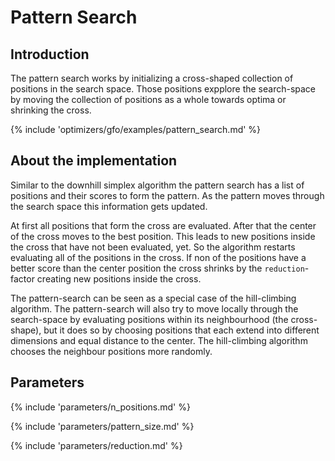 # Pattern Search


## Introduction

The pattern search works by initializing a cross-shaped collection of positions in the 
search space. Those positions expplore the search-space by moving the collection of positions as a whole towards optima or shrinking the cross.


{% include 'optimizers/gfo/examples/pattern_search.md' %}

## About the implementation

Similar to the downhill simplex algorithm the pattern search has a list of positions and their scores to form the pattern. As the pattern moves through the search space this information gets updated.

At first all positions that form the cross are evaluated. After that the center of the cross moves
to the best position. This leads to new positions inside the cross that have not been
evaluated, yet. So the algorithm restarts evaluating all of the positions in the cross. If non of the positions have a better score than the center position the cross shrinks by the `reduction`-factor creating new positions inside the cross.

The pattern-search can be seen as a special case of the hill-climbing algorithm. The pattern-search will also try to move locally through the search-space by evaluating positions within its neighbourhood (the cross-shape), but it does so by choosing positions that each extend into different dimensions and equal distance to the center. The hill-climbing algorithm chooses the neighbour positions more randomly.


## Parameters

{% include 'parameters/n_positions.md' %}

{% include 'parameters/pattern_size.md' %}

{% include 'parameters/reduction.md' %}
